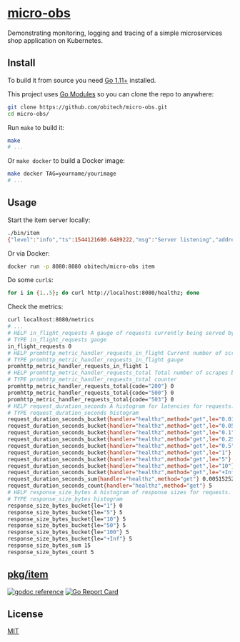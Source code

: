 # [micro-obs](https://github.comobitech/microservices-observability)

Demonstrating monitoring, logging and tracing of a simple microservices shop application on Kubernetes.

## Install

To build it from source you need [Go 1.11+](https://golang.org/dl/) installed.

This project uses [Go Modules](https://github.com/golang/go/wiki/Modules) so you can clone the repo to anywhere:

```bash
git clone https://github.com/obitech/micro-obs.git
cd micro-obs/
```

Run `make` to build it:

```bash
make
# ...
```

Or `make docker` to build a Docker image:

```bash
make docker TAG=yourname/yourimage
# ...
```

## Usage

Start the item server locally:

```bash
./bin/item
{"level":"info","ts":1544121600.6489222,"msg":"Server listening","address":":8080","endpoint":"127.0.0.1:8080"}
```

Or via Docker:

```bash
docker run -p 8080:8080 obitech/micro-obs item
```

Do some `curl`s:

```bash
for i in {1..5}; do curl http://localhost:8080/healthz; done 
```

Check the metrics:

```bash
curl localhost:8080/metrics
# ...
# HELP in_flight_requests A gauge of requests currently being served by the wrapped handler.
# TYPE in_flight_requests gauge
in_flight_requests 0
# HELP promhttp_metric_handler_requests_in_flight Current number of scrapes being served.
# TYPE promhttp_metric_handler_requests_in_flight gauge
promhttp_metric_handler_requests_in_flight 1
# HELP promhttp_metric_handler_requests_total Total number of scrapes by HTTP status code.
# TYPE promhttp_metric_handler_requests_total counter
promhttp_metric_handler_requests_total{code="200"} 0
promhttp_metric_handler_requests_total{code="500"} 0
promhttp_metric_handler_requests_total{code="503"} 0
# HELP request_duration_seconds A histogram for latencies for requests.
# TYPE request_duration_seconds histogram
request_duration_seconds_bucket{handler="healthz",method="get",le="0.01"} 5
request_duration_seconds_bucket{handler="healthz",method="get",le="0.05"} 5
request_duration_seconds_bucket{handler="healthz",method="get",le="0.1"} 5
request_duration_seconds_bucket{handler="healthz",method="get",le="0.25"} 5
request_duration_seconds_bucket{handler="healthz",method="get",le="0.5"} 5
request_duration_seconds_bucket{handler="healthz",method="get",le="1"} 5
request_duration_seconds_bucket{handler="healthz",method="get",le="5"} 5
request_duration_seconds_bucket{handler="healthz",method="get",le="10"} 5
request_duration_seconds_bucket{handler="healthz",method="get",le="+Inf"} 5
request_duration_seconds_sum{handler="healthz",method="get"} 0.005152529
request_duration_seconds_count{handler="healthz",method="get"} 5
# HELP response_size_bytes A histogram of response sizes for requests.
# TYPE response_size_bytes histogram
response_size_bytes_bucket{le="1"} 0
response_size_bytes_bucket{le="5"} 5
response_size_bytes_bucket{le="10"} 5
response_size_bytes_bucket{le="50"} 5
response_size_bytes_bucket{le="100"} 5
response_size_bytes_bucket{le="+Inf"} 5
response_size_bytes_sum 15
response_size_bytes_count 5
```

## [pkg/item](https://godoc.org/github.com/obitech/micro-obs/pkg/item)
[![godoc reference](https://img.shields.io/badge/godoc-reference-blue.svg)](https://godoc.org/github.com/obitech/micro-obs/pkg/item) [![Go Report Card](https://goreportcard.com/badge/github.com/obitech/micro-obs)](https://goreportcard.com/report/github.com/obitech/micro-obs)

## License

[MIT](https://choosealicense.com/licenses/mit/#)